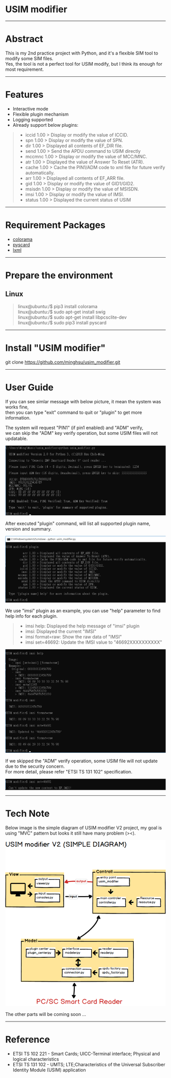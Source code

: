 # USIM modifier

---
# Abstract

This is my 2nd practice project with Python, and it's a flexible SIM tool to modify some SIM files.  
Yes, the tool is not a perfect tool for USIM modify, but I think its enough for most requirement.

---
# Features

- Interactive mode
- Flexible plugin mechanism
- Logging supported
- Already support below plugins:
> - iccid 1.00 > Display or modify the value of ICCID.
> - spn 1.00 > Display or modify the value of SPN.
> - dir 1.00 > Displayed all contents of EF_DIR file.
> - send 1.00 > Send the APDU command to USIM directly
> - mccmnc 1.00 > Display or modify the value of MCC/MNC.
> - atr 1.00 > Displayed the value of Answer To Reset (ATR).
> - cache 1.00 > Cache the PIN1/ADM code to xml file for future verify automatically.
> - arr 1.00 > Displayed all contents of EF_ARR file.
> - gid 1.00 > Display or modify the value of GID1/GID2.
> - msisdn 1.00 > Display or modify the value of MSISDN.
> - imsi 1.00 > Display or modify the value of IMSI.
> - status 1.00 > Displayed the current status of USIM

---
# Requirement Packages

- [colorama](https://pypi.org/project/colorama/)
- [pyscard](https://pyscard.sourceforge.io/)  
- [lxml](https://lxml.de/)  

---
# Prepare the environment

## Linux
> linux@ubuntu:/$ pip3 install colorama  
> linux@ubuntu:/$ sudo apt-get install swig  
> linux@ubuntu:/$ sudo apt-get install libpcsclite-dev  
> linux@ubuntu:/$ sudo pip3 install pyscard

---
# Install "USIM modifier"

git clone https://github.com/minghsu/usim_modifier.git

---
# User Guide

If you can see simlar message with below picture, it mean the system was works fine,  
then you can type "exit" command to quit or "plugin" to get more information.  

The system will request "PIN1" (if pin1 enabled) and "ADM" verify,  
we can skip the "ADM" key verify operation, but some USIM files will not updatable.
    
![Start up](/docs/images/startup.png "Start up")

After executed "plugin" command, will list all supported plugin name, version and summary.

![Plugins](/docs/images/plugin.png "Plugins")

We use "imsi" plugin as an example, you can use "help" parameter to find help info for each plugin.
> - imsi help: Displayed the help message of "imsi" plugin
> - imsi: Displayed the current "IMSI"
> - imsi format=raw: Show the raw data of "IMSI"
> - imsi set=46692: Update the IMSI value to "46692XXXXXXXXXX"

![IMSI](/docs/images/imsi.png "IMSI")

If we skipped the "ADM" verify operation, some USIM file will not update due to the security concern.  
For more detail, please refer "ETSI TS 131 102" specification.

![ERROR](/docs/images/update_fail.png "ERROR")

---
# Tech Note

Below image is the simple diagram of USIM modifier V2 project, my goal is using "MVC" pattern but looks it still have many problem (><).

![Simple Diagram](/docs/images/simple-diagram.png "Simple Diagram")


The other parts will be coming soon ...

---
# Reference
- ETSI TS 102 221 - Smart Cards; UICC-Terminal interface; Physical and logical characteristics
- ETSI TS 131 102 - UMTS; LTE;Characteristics of the Universal Subscriber Identity Module (USIM) application
